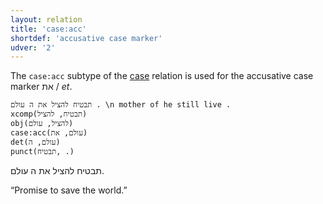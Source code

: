 ```yaml
---
layout: relation
title: 'case:acc'
shortdef: 'accusative case marker'
udver: '2'
---
```


The `case:acc` subtype of the [case]() relation is used for the accusative case marker את / _et_.

~~~ sdparse
תבטיח להציל את ה עולם . \n mother of he still live .
xcomp(תבטיח, להציל)
obj(להציל, עולם)
case:acc(עולם, את)
det(עולם, ה)
punct(תבטיח, .)
~~~

תבטיח להציל את ה עולם.

“Promise to save the world.”
<!-- Interlanguage links updated Po 6. listopadu 2023, 21:42:32 CET -->

